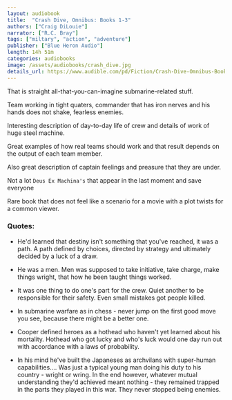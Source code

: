 ```yaml
---
layout: audiobook
title:  "Crash Dive, Omnibus: Books 1-3"
authors: ["Craig DiLouie"]
narrator: ["R.C. Bray"]
tags: ["miltary", "action", "adventure"]
publisher: ["Blue Heron Audio"]
length: 14h 51m
categories: audiobooks
image: /assets/audiobooks/crash_dive.jpg
details_url: https://www.audible.com/pd/Fiction/Crash-Dive-Omnibus-Books-1-3-Audiobook/B07BTR25KQ
---
```


That is straight all-that-you-can-imagine submarine-related stuff. 

Team working in tight quaters, commander that has iron nerves and his hands does not shake, fearless enemies. 

Interesting description of day-to-day life of crew and details of work of huge steel machine.

Great examples of how real teams should work and that result depends on the output of each team member.

Also great description of captain feelings and preasure that they are under.

Not a lot `Deus Ex Machina's` that appear in the last moment and save everyone

Rare book that does not feel like a scenario for a movie with a plot twists for a common viewer.

### Quotes:
* He'd learned that destiny isn't something that you've reached, it was a path. A path defined by choices, directed by strategy and ultimately decided by a luck of a draw.

* He was a men. Men was supposed to take initiative, take charge, make things wright, that how he been taught things worked.

* It was one thing to do one's part for the crew. Quiet another to be responsible for their safety. Even small mistakes got people killed. 

* In submarine warfare as in chess - never jump on the first good move you see, because there might be a better one.

* Cooper defined heroes as a hothead who haven't yet learned about his mortality. Hothead who got lucky and who's luck would one day run out with accordance with a laws of probability.

* In his mind he've built the Japaneses as archvilans with super-human capabilities.... Was just a typical young man doing his duty to his country - wright or wring. In the end however, whatever mutual understanding they'd achieved meant nothing - they remained trapped in the parts they played in this war. They never stopped being enemies.